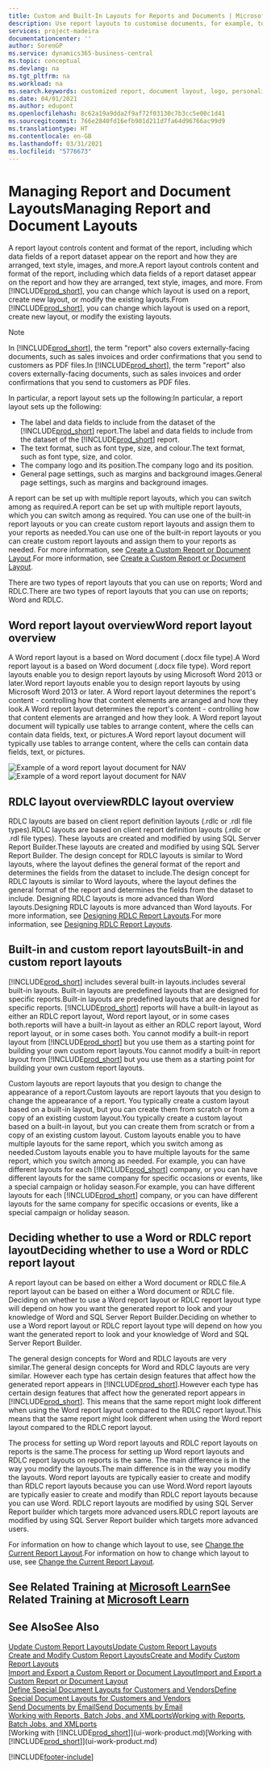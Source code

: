 ```yaml
---
title: Custom and Built-In Layouts for Reports and Documents | Microsoft Docs
description: Use report layouts to customise documents, for example, to personalise the font, logo, or page settings of PDF files you send to customers.
services: project-madeira
documentationcenter: ''
author: SorenGP
ms.service: dynamics365-business-central
ms.topic: conceptual
ms.devlang: na
ms.tgt_pltfrm: na
ms.workload: na
ms.search.keywords: customized report, document layout, logo, personalize
ms.date: 04/01/2021
ms.author: edupont
ms.openlocfilehash: 8c62a19a9dda2f9af72f03130c7b3cc5e00c1d41
ms.sourcegitcommit: 766e2840fd16efb901d211d7fa64d96766ac99d9
ms.translationtype: HT
ms.contentlocale: en-GB
ms.lasthandoff: 03/31/2021
ms.locfileid: "5776673"
---
```

# <a name="managing-report-and-document-layouts"></a><span data-ttu-id="a7f24-103">Managing Report and Document Layouts</span><span class="sxs-lookup"><span data-stu-id="a7f24-103">Managing Report and Document Layouts</span></span>
<span data-ttu-id="a7f24-104">A report layout controls content and format of the report, including which data fields of a report dataset appear on the report and how they are arranged, text style, images, and more.</span><span class="sxs-lookup"><span data-stu-id="a7f24-104">A report layout controls content and format of the report, including which data fields of a report dataset appear on the report and how they are arranged, text style, images, and more.</span></span> <span data-ttu-id="a7f24-105">From [!INCLUDE[prod_short](includes/prod_short.md)], you can change which layout is used on a report, create new layout, or modify the existing layouts.</span><span class="sxs-lookup"><span data-stu-id="a7f24-105">From [!INCLUDE[prod_short](includes/prod_short.md)], you can change which layout is used on a report, create new layout, or modify the existing layouts.</span></span>

> [!NOTE]  
>   <span data-ttu-id="a7f24-106">In [!INCLUDE[prod_short](includes/prod_short.md)], the term "report" also covers externally-facing documents, such as sales invoices and order confirmations that you send to customers as PDF files.</span><span class="sxs-lookup"><span data-stu-id="a7f24-106">In [!INCLUDE[prod_short](includes/prod_short.md)], the term "report" also covers externally-facing documents, such as sales invoices and order confirmations that you send to customers as PDF files.</span></span>

<span data-ttu-id="a7f24-107">In particular, a report layout sets up the following:</span><span class="sxs-lookup"><span data-stu-id="a7f24-107">In particular, a report layout sets up the following:</span></span>

* <span data-ttu-id="a7f24-108">The label and data fields to include from the dataset of the [!INCLUDE[prod_short](includes/prod_short.md)] report.</span><span class="sxs-lookup"><span data-stu-id="a7f24-108">The label and data fields to include from the dataset of the [!INCLUDE[prod_short](includes/prod_short.md)] report.</span></span>
* <span data-ttu-id="a7f24-109">The text format, such as font type, size, and colour.</span><span class="sxs-lookup"><span data-stu-id="a7f24-109">The text format, such as font type, size, and color.</span></span>
* <span data-ttu-id="a7f24-110">The company logo and its position.</span><span class="sxs-lookup"><span data-stu-id="a7f24-110">The company logo and its position.</span></span>
* <span data-ttu-id="a7f24-111">General page settings, such as margins and background images.</span><span class="sxs-lookup"><span data-stu-id="a7f24-111">General page settings, such as margins and background images.</span></span>

<span data-ttu-id="a7f24-112">A report can be set up with multiple report layouts, which you can switch among as required.</span><span class="sxs-lookup"><span data-stu-id="a7f24-112">A report can be set up with multiple report layouts, which you can switch among as required.</span></span> <span data-ttu-id="a7f24-113">You can use one of the built-in report layouts or you can create custom report layouts and assign them to your reports as needed.</span><span class="sxs-lookup"><span data-stu-id="a7f24-113">You can use one of the built-in report layouts or you can create custom report layouts and assign them to your reports as needed.</span></span> <span data-ttu-id="a7f24-114">For more information, see [Create a Custom Report or Document Layout](ui-how-create-custom-report-layout.md).</span><span class="sxs-lookup"><span data-stu-id="a7f24-114">For more information, see [Create a Custom Report or Document Layout](ui-how-create-custom-report-layout.md).</span></span>

<span data-ttu-id="a7f24-115">There are two types of report layouts that you can use on reports; Word and RDLC.</span><span class="sxs-lookup"><span data-stu-id="a7f24-115">There are two types of report layouts that you can use on reports; Word and RDLC.</span></span>

## <a name="word-report-layout-overview"></a><span data-ttu-id="a7f24-116">Word report layout overview</span><span class="sxs-lookup"><span data-stu-id="a7f24-116">Word report layout overview</span></span>
<span data-ttu-id="a7f24-117">A Word report layout is a based on Word document (.docx file type).</span><span class="sxs-lookup"><span data-stu-id="a7f24-117">A Word report layout is a based on Word document (.docx file type).</span></span> <span data-ttu-id="a7f24-118">Word report layouts enable you to design report layouts by using Microsoft Word 2013 or later.</span><span class="sxs-lookup"><span data-stu-id="a7f24-118">Word report layouts enable you to design report layouts by using Microsoft Word 2013 or later.</span></span> <span data-ttu-id="a7f24-119">A Word report layout determines the report's content - controlling how that content elements are arranged and how they look.</span><span class="sxs-lookup"><span data-stu-id="a7f24-119">A Word report layout determines the report's content - controlling how that content elements are arranged and how they look.</span></span> <span data-ttu-id="a7f24-120">A Word report layout document will typically use tables to arrange content, where the cells can contain data fields, text, or pictures.</span><span class="sxs-lookup"><span data-stu-id="a7f24-120">A Word report layout document will typically use tables to arrange content, where the cells can contain data fields, text, or pictures.</span></span>

 <span data-ttu-id="a7f24-121">![Example of a word report layout document for NAV](media/nav_wordreportlayout_edit_in_word_example.png "NAV_WordReportLayout_Edit_In_Word_Example")</span><span class="sxs-lookup"><span data-stu-id="a7f24-121">![Example of a word report layout document for NAV](media/nav_wordreportlayout_edit_in_word_example.png "NAV_WordReportLayout_Edit_In_Word_Example")</span></span>  

## <a name="rdlc-layout-overview"></a><span data-ttu-id="a7f24-122">RDLC layout overview</span><span class="sxs-lookup"><span data-stu-id="a7f24-122">RDLC layout overview</span></span>
<span data-ttu-id="a7f24-123">RDLC layouts are based on client report definition layouts (.rdlc or .rdl file types).</span><span class="sxs-lookup"><span data-stu-id="a7f24-123">RDLC layouts are based on client report definition layouts (.rdlc or .rdl file types).</span></span> <span data-ttu-id="a7f24-124">These layouts are created and modified by using SQL Server Report Builder.</span><span class="sxs-lookup"><span data-stu-id="a7f24-124">These layouts are created and modified by using SQL Server Report Builder.</span></span> <span data-ttu-id="a7f24-125">The design concept for RDLC layouts is similar to Word layouts, where the layout defines the general format of the report and determines the fields from the dataset to include.</span><span class="sxs-lookup"><span data-stu-id="a7f24-125">The design concept for RDLC layouts is similar to Word layouts, where the layout defines the general format of the report and determines the fields from the dataset to include.</span></span> <span data-ttu-id="a7f24-126">Designing RDLC layouts is more advanced than Word layouts.</span><span class="sxs-lookup"><span data-stu-id="a7f24-126">Designing RDLC layouts is more advanced than Word layouts.</span></span> <span data-ttu-id="a7f24-127">For more information, see [Designing RDLC Report Layouts](/dynamics-nav/Designing-RDLC-Report-Layouts).</span><span class="sxs-lookup"><span data-stu-id="a7f24-127">For more information, see [Designing RDLC Report Layouts](/dynamics-nav/Designing-RDLC-Report-Layouts).</span></span>

## <a name="built-in-and-custom-report-layouts"></a><span data-ttu-id="a7f24-128">Built-in and custom report layouts</span><span class="sxs-lookup"><span data-stu-id="a7f24-128">Built-in and custom report layouts</span></span>
[!INCLUDE[prod_short](includes/prod_short.md)] <span data-ttu-id="a7f24-129">includes several built-in layouts.</span><span class="sxs-lookup"><span data-stu-id="a7f24-129">includes several built-in layouts.</span></span> <span data-ttu-id="a7f24-130">Built-in layouts are predefined layouts that are designed for specific reports.</span><span class="sxs-lookup"><span data-stu-id="a7f24-130">Built-in layouts are predefined layouts that are designed for specific reports.</span></span> [!INCLUDE[prod_short](includes/prod_short.md)] <span data-ttu-id="a7f24-131">reports will have a built-in layout as either an RDLC report layout, Word report layout, or in some cases both.</span><span class="sxs-lookup"><span data-stu-id="a7f24-131">reports will have a built-in layout as either an RDLC report layout, Word report layout, or in some cases both.</span></span> <span data-ttu-id="a7f24-132">You cannot modify a built-in report layout from [!INCLUDE[prod_short](includes/prod_short.md)] but you use them as a starting point for building your own custom report layouts.</span><span class="sxs-lookup"><span data-stu-id="a7f24-132">You cannot modify a built-in report layout from [!INCLUDE[prod_short](includes/prod_short.md)] but you use them as a starting point for building your own custom report layouts.</span></span>

<span data-ttu-id="a7f24-133">Custom layouts are report layouts that you design to change the appearance of a report.</span><span class="sxs-lookup"><span data-stu-id="a7f24-133">Custom layouts are report layouts that you design to change the appearance of a report.</span></span> <span data-ttu-id="a7f24-134">You typically create a custom layout based on a built-in layout, but you can create them from scratch or from a copy of an existing custom layout.</span><span class="sxs-lookup"><span data-stu-id="a7f24-134">You typically create a custom layout based on a built-in layout, but you can create them from scratch or from a copy of an existing custom layout.</span></span> <span data-ttu-id="a7f24-135">Custom layouts enable you to have multiple layouts for the same report, which you switch among as needed.</span><span class="sxs-lookup"><span data-stu-id="a7f24-135">Custom layouts enable you to have multiple layouts for the same report, which you switch among as needed.</span></span> <span data-ttu-id="a7f24-136">For example, you can have different layouts for each [!INCLUDE[prod_short](includes/prod_short.md)] company, or you can have different layouts for the same company for specific occasions or events, like a special campaign or holiday season.</span><span class="sxs-lookup"><span data-stu-id="a7f24-136">For example, you can have different layouts for each [!INCLUDE[prod_short](includes/prod_short.md)] company, or you can have different layouts for the same company for specific occasions or events, like a special campaign or holiday season.</span></span>

## <a name="deciding-whether-to-use-a-word-or-rdlc-report-layout"></a><span data-ttu-id="a7f24-137">Deciding whether to use a Word or RDLC report layout</span><span class="sxs-lookup"><span data-stu-id="a7f24-137">Deciding whether to use a Word or RDLC report layout</span></span>
<span data-ttu-id="a7f24-138">A report layout can be based on either a Word document or RDLC file.</span><span class="sxs-lookup"><span data-stu-id="a7f24-138">A report layout can be based on either a Word document or RDLC file.</span></span> <span data-ttu-id="a7f24-139">Deciding on whether to use a Word report layout or RDLC report layout type will depend on how you want the generated report to look and your knowledge of Word and SQL Server Report Builder.</span><span class="sxs-lookup"><span data-stu-id="a7f24-139">Deciding on whether to use a Word report layout or RDLC report layout type will depend on how you want the generated report to look and your knowledge of Word and SQL Server Report Builder.</span></span>

<span data-ttu-id="a7f24-140">The general design concepts for Word and RDLC layouts are very similar.</span><span class="sxs-lookup"><span data-stu-id="a7f24-140">The general design concepts for Word and RDLC layouts are very similar.</span></span> <span data-ttu-id="a7f24-141">However each type has certain design features that affect how the generated report appears in [!INCLUDE[prod_short](includes/prod_short.md)].</span><span class="sxs-lookup"><span data-stu-id="a7f24-141">However each type has certain design features that affect how the generated report appears in [!INCLUDE[prod_short](includes/prod_short.md)].</span></span> <span data-ttu-id="a7f24-142">This means that the same report might look different when using the Word report layout compared to the RDLC report layout.</span><span class="sxs-lookup"><span data-stu-id="a7f24-142">This means that the same report might look different when using the Word report layout compared to the RDLC report layout.</span></span>

<span data-ttu-id="a7f24-143">The process for setting up Word report layouts and RDLC report layouts on reports is the same.</span><span class="sxs-lookup"><span data-stu-id="a7f24-143">The process for setting up Word report layouts and RDLC report layouts on reports is the same.</span></span> <span data-ttu-id="a7f24-144">The main difference is in the way you modify the layouts.</span><span class="sxs-lookup"><span data-stu-id="a7f24-144">The main difference is in the way you modify the layouts.</span></span> <span data-ttu-id="a7f24-145">Word report layouts are typically easier to create and modify than RDLC report layouts because you can use Word.</span><span class="sxs-lookup"><span data-stu-id="a7f24-145">Word report layouts are typically easier to create and modify than RDLC report layouts because you can use Word.</span></span> <span data-ttu-id="a7f24-146">RDLC report layouts are modified by using SQL Server Report builder which targets more advanced users.</span><span class="sxs-lookup"><span data-stu-id="a7f24-146">RDLC report layouts are modified by using SQL Server Report builder which targets more advanced users.</span></span>

<span data-ttu-id="a7f24-147">For information on how to change which layout to use, see [Change the Current Report Layout](ui-how-change-layout-currently-used-report.md).</span><span class="sxs-lookup"><span data-stu-id="a7f24-147">For information on how to change which layout to use, see [Change the Current Report Layout](ui-how-change-layout-currently-used-report.md).</span></span>

## <a name="see-related-training-at-microsoft-learn"></a><span data-ttu-id="a7f24-148">See Related Training at [Microsoft Learn](/learn/modules/change-documents-dynamics-365-business-central/index)</span><span class="sxs-lookup"><span data-stu-id="a7f24-148">See Related Training at [Microsoft Learn](/learn/modules/change-documents-dynamics-365-business-central/index)</span></span>

## <a name="see-also"></a><span data-ttu-id="a7f24-149">See Also</span><span class="sxs-lookup"><span data-stu-id="a7f24-149">See Also</span></span>
[<span data-ttu-id="a7f24-150">Update Custom Report Layouts</span><span class="sxs-lookup"><span data-stu-id="a7f24-150">Update Custom Report Layouts</span></span>](ui-update-report-layouts.md)  
[<span data-ttu-id="a7f24-151">Create and Modify Custom Report Layouts</span><span class="sxs-lookup"><span data-stu-id="a7f24-151">Create and Modify Custom Report Layouts</span></span>](ui-how-create-custom-report-layout.md)  
[<span data-ttu-id="a7f24-152">Import and Export a Custom Report or Document Layout</span><span class="sxs-lookup"><span data-stu-id="a7f24-152">Import and Export a Custom Report or Document Layout</span></span>](ui-how-import-and-export-report-layout.md)  
[<span data-ttu-id="a7f24-153">Define Special Document Layouts for Customers and Vendors</span><span class="sxs-lookup"><span data-stu-id="a7f24-153">Define Special Document Layouts for Customers and Vendors</span></span>](ui-define-customer-vendor-document-layouts.md)  
[<span data-ttu-id="a7f24-154">Send Documents by Email</span><span class="sxs-lookup"><span data-stu-id="a7f24-154">Send Documents by Email</span></span>](ui-how-send-documents-email.md)  
[<span data-ttu-id="a7f24-155">Working with Reports, Batch Jobs, and XMLports</span><span class="sxs-lookup"><span data-stu-id="a7f24-155">Working with Reports, Batch Jobs, and XMLports</span></span>](ui-work-report.md)  
<span data-ttu-id="a7f24-156">[Working with [!INCLUDE[prod_short](includes/prod_short.md)]](ui-work-product.md)</span><span class="sxs-lookup"><span data-stu-id="a7f24-156">[Working with [!INCLUDE[prod_short](includes/prod_short.md)]](ui-work-product.md)</span></span>  


[!INCLUDE[footer-include](includes/footer-banner.md)]
